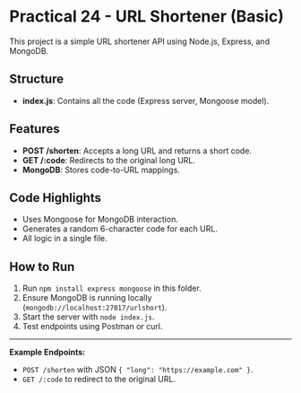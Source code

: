 # Practical 24 - URL Shortener (Basic)

This project is a simple URL shortener API using Node.js, Express, and MongoDB.

## Structure
- **index.js**: Contains all the code (Express server, Mongoose model).

## Features
- **POST /shorten**: Accepts a long URL and returns a short code.
- **GET /:code**: Redirects to the original long URL.
- **MongoDB**: Stores code-to-URL mappings.

## Code Highlights
- Uses Mongoose for MongoDB interaction.
- Generates a random 6-character code for each URL.
- All logic in a single file.

## How to Run
1. Run `npm install express mongoose` in this folder.
2. Ensure MongoDB is running locally (`mongodb://localhost:27017/urlshort`).
3. Start the server with `node index.js`.
4. Test endpoints using Postman or curl.

---

**Example Endpoints:**
- `POST /shorten` with JSON `{ "long": "https://example.com" }`.
- `GET /:code` to redirect to the original URL. 